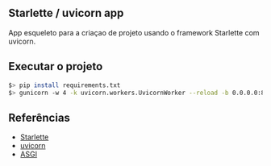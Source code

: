 ## Starlette / uvicorn app

App esqueleto para a criaçao de projeto usando o framework Starlette com uvicorn.

## Executar o projeto

```bash
$> pip install requirements.txt
$> gunicorn -w 4 -k uvicorn.workers.UvicornWorker --reload -b 0.0.0.0:8585 asgi:application
```

## Referências

 - [Starlette](https://www.starlette.io/)
 - [uvicorn](https://www.uvicorn.org/)
 - [ASGI](https://asgi.readthedocs.io/en/latest/)
 